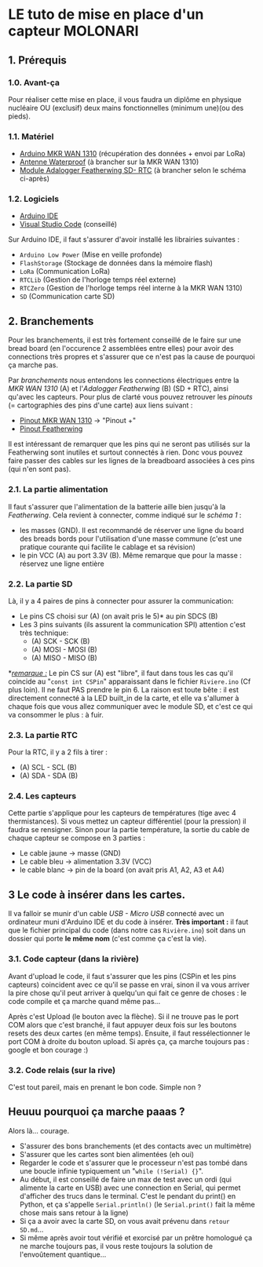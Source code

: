 # LE tuto de mise en place d'un capteur MOLONARI

## 1. Prérequis

### 1.0. Avant-ça

Pour réaliser cette mise en place, il vous faudra un diplôme en physique nucléaire OU (exclusif) deux mains fonctionnelles (minimum une)(ou des pieds).

### 1.1. Matériel

- [Arduino MKR WAN 1310](https://docs.arduino.cc/hardware/mkr-wan-1310) (récupération des données + envoi par LoRa)
- [Antenne Waterproof](https://store.arduino.cc/products/dipole-pentaband-waterproof-antenna) (à brancher sur la MKR WAN 1310)
- [Module Adalogger Featherwing SD- RTC](https://www.adafruit.com/product/2922) (à brancher selon le schéma ci-après)

### 1.2. Logiciels

- [Arduino IDE](https://www.arduino.cc/en/software)
- [Visual Studio Code](https://code.visualstudio.com/) (conseillé)

Sur Arduino IDE, il faut s'assurer d'avoir installé les librairies suivantes :

- ``Arduino Low Power`` (Mise en veille profonde)
- ``FlashStorage`` (Stockage de données dans la mémoire flash)
- ``LoRa`` (Communication LoRa)
- ``RTCLib`` (Gestion de l'horloge temps réel externe)
- ``RTCZero`` (Gestion de l'horloge temps réel interne à la MKR WAN 1310)
- ``SD`` (Communication carte SD)


## 2. Branchements

Pour les branchements, il est très fortement conseillé de le faire sur une bread board (en l'occurence 2 assemblées entre elles) pour avoir des connections très propres et s'assurer que ce n'est pas la cause de pourquoi ça marche pas.

Par *branchements* nous entendons les connections électriques entre la *MKR WAN 1310* (A) et l'*Adalogger Featherwing* (B) (SD + RTC), ainsi qu'avec les capteurs. Pour plus de clarté vous pouvez retrouver les *pinouts* (= cartographies des pins d'une carte) aux liens suivant :

- [Pinout MKR WAN 1310](https://www.arduino.cc/hardare/mkr-wan-1310) → "Pinout +"
- [Pinout Featherwing](https://learn.adafruit.com/adafruit-adalogger-featherwing/pinouts) 

Il est intéressant de remarquer que les pins qui ne seront pas utilisés sur la Featherwing sont inutiles et surtout connectés à rien. Donc vous pouvez faire passer des cables sur les lignes de la breadboard associées à ces pins (qui n'en sont pas).

### 2.1. La partie alimentation

Il faut s'assurer que l'alimentation de la batterie aille bien jusqu'à la *Featherwing*. Cela revient à connecter, comme indiqué sur le *schéma 1* :

* les masses (GND). Il est recommandé de réserver une ligne du board des breads bords pour l'utilisation d'une masse commune (c'est une pratique courante qui facilite le cablage et sa révision)
* le pin VCC (A) au port 3.3V (B). Même remarque que pour la masse : réservez une ligne entière

### 2.2. La partie SD

Là, il y a 4 paires de pins à connecter pour assurer la communication:

* Le pins CS choisi sur (A) (on avait pris le 5)* au pin SDCS (B)
* Les 3 pins suivants (ils assurent la communication SPI) attention c'est très technique:
  * (A) SCK - SCK (B)
  * (A) MOSI - MOSI (B)
  * (A) MISO - MISO (B)

**<u>remarque :</u>* Le pin CS sur (A) est "libre", il faut dans tous les cas qu'il coincide au "`const int CSPin`" apparaissant dans le fichier `Riviere.ino` (Cf plus loin). Il ne faut PAS prendre le pin 6. La raison est toute bête : il est directement connecté à la LED built_in de la carte, et elle va s'allumer à chaque fois que vous allez communiquer avec le module SD, et c'est ce qui va consommer le plus : à fuir.

### 2.3. La partie RTC

Pour la RTC, il y a 2 fils à tirer :

*   (A) SCL - SCL (B)
*   (A) SDA - SDA (B)

### 2.4. Les capteurs

Cette partie s'applique pour les capteurs de températures (tige avec 4 thermistances). Si vous mettez un capteur différentiel (pour la pression) il faudra se rensigner. Sinon pour la partie température, la sortie du cable de chaque capteur se compose en 3 parties :

* Le cable jaune → masse (GND)
* Le cable bleu → alimentation 3.3V (VCC)
* le cable blanc → pin de la board (on avait pris A1, A2, A3 et A4)


## 3 Le code à insérer dans les cartes.

Il va falloir se munir d'un cable *USB - Micro USB* connecté avec un ordinateur muni d'Arduino IDE et du code à insérer. **Très important :** il faut que le fichier principal du code (dans notre cas `Rivière.ino`) soit dans un dossier qui porte **le même nom** (c'est comme ça c'est la vie).

### 3.1. Code capteur (dans la rivière)

Avant d'upload le code, il faut s'assurer que les pins (CSPin et les pins capteurs) coincident avec ce qu'il se passe en vrai, sinon il va vous arriver la pire chose qu'il peut arriver à quelqu'un qui fait ce genre de choses : le code compile et ça marche quand même pas...

Après c'est Upload (le bouton avec la flèche). Si il ne trouve pas le port COM alors que c'est branché, il faut appuyer deux fois sur les boutons resets des deux cartes (en même temps). Ensuite, il faut ressélectionner le port COM à droite du bouton upload. Si après ça, ça marche toujours pas : google et bon courage :)

### 3.2. Code relais (sur la rive)

C'est tout pareil, mais en prenant le bon code. Simple non ?

## Heuuu pourquoi ça marche paaas ?

Alors là... courage.

* S'assurer des bons branchements (et des contacts avec un multimètre)
* S'assurer que les cartes sont bien alimentées (eh oui)
* Regarder le code et s'assurer que le processeur n'est pas tombé dans une boucle infinie typiquement un "`while (!Serial) {}`".
* Au début, il est conseillé de faire un max de test avec un ordi (qui alimente la carte en USB) avec une connection en Serial, qui permet d'afficher des trucs dans le terminal. C'est le pendant du print() en Python, et ça s'appelle `Serial.println()` (le `Serial.print()` fait la même chose mais sans retour à la ligne)
* Si ça a avoir avec la carte SD, on vous avait prévenu dans `retour SD.md`...
* Si même après avoir tout vérifié et exorcisé par un prêtre homologué ça ne marche toujours pas, il vous reste toujours la solution de l'envoûtement quantique...

